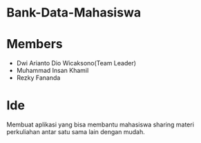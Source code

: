 # Bank-Data-Mahasiswa

# Members
- Dwi Arianto Dio Wicaksono(Team Leader)
- Muhammad Insan Khamil
- Rezky Fananda

# Ide
Membuat aplikasi yang bisa membantu mahasiswa sharing materi perkuliahan antar satu sama lain dengan mudah.
